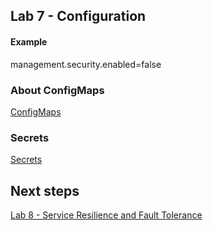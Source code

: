 ## Lab 7 - Configuration

#### Example

management.security.enabled=false

### About ConfigMaps

[ConfigMaps](https://docs.openshift.com/container-platform/3.11/dev_guide/configmaps.html)

### Secrets

[Secrets](https://docs.openshift.com/container-platform/3.11/dev_guide/secrets.html)


## Next steps

[Lab 8 - Service Resilience and Fault Tolerance](lab8.md)